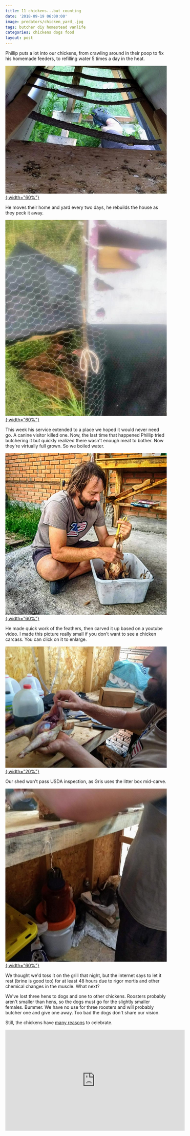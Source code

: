 ```yaml
---
title: 11 chickens...but counting
date: '2018-09-19 06:00:00'
image: predators/chicken_yard_.jpg
tags: butcher diy homestead vanlife
categories: chickens dogs food
layout: post
---
```


Phillip puts a lot into our chickens, from crawling around in their poop to fix his homemade feeders, to refilling water 5 times a day in the heat.

[![](/images/phillip_chicken_tractor_.jpg){:width="60%"}](/images/phillip_chicken_tractor.jpg)

He moves their home and yard every two days, he rebuilds the house as they peck it away.

[![](/images/chicken_gate_.jpg){:width="60%"}](/images/chicken_gate.jpg)

This week his service extended to a place we hoped it would never need go. A canine visitor killed one. Now, the last time that happened Phillip tried butchering it but quickly realized there wasn't enough meat to bother. Now they're virtually full grown. So we boiled water.

[![](/images/phillip_plucking_.jpg){:width="60%"}](/images/phillip_plucking.jpg)

He made quick work of the feathers, then carved it up based on a youtube video. I made this picture really small if you don't want to see a chicken carcass. You can click on it to enlarge.

[![](/images/phillip_butchering_.jpg){:width="20%"}](/images/phillip_butchering.jpg)

Our shed won't pass USDA inspection, as Gris uses the litter box mid-carve.

[![](/images/no_usda_.jpg){:width="60%"}](/images/no_usda.jpg)

We thought we'd toss it on the grill that night, but the internet says to let it rest (brine is good too) for at least 48 hours due to rigor mortis and other chemical changes in the muscle. What next?

We've lost three hens to dogs and one to other chickens. Roosters probably aren't smaller than hens, so the dogs must go for the slightly smaller females. Bummer. We have no use for three roosters and will probably butcher one and give one away. Too bad the dogs don't share our vision.

Still, the chickens have [many reasons](https://reverdecer.annalisagross.com/2018/09/13/predator-gallery/) to celebrate.

<iframe width="560" height="315" src="https://www.youtube-nocookie.com/embed/ofKBXjnHOrI" frameborder="0" allow="autoplay; encrypted-media" allowfullscreen></iframe>